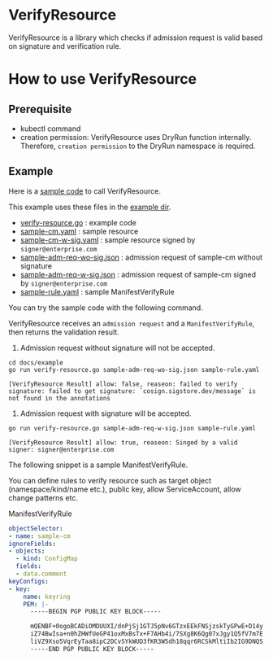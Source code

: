 # VerifyResource
VerifyResource is a library which checks if admission request is valid based on signature and verification rule.

# How to use VerifyResource
## Prerequisite
- kubectl command
- creation permission: VerifyResource uses DryRun function internally. Therefore, `creation permission` to the DryRun namespace is required.

## Example
Here is a [sample code](./example/verify-resource.go) to call VerifyResource.  

This example uses these files in the [example dir](./example).

- [verify-resource.go](./example/verify-resource.go) : example code
- [sample-cm.yaml](./example/sample-cm.yaml) : sample resource
- [sample-cm-w-sig.yaml](./example/sample-cm-w-sig.yaml) : sample resource signed by `signer@enterprise.com`
- [sample-adm-req-wo-sig.json](./example/sample-adm-req-wo-sig.json) : admission request of sample-cm without signature
- [sample-adm-req-w-sig.json](./example/sample-adm-req-w-sig.json) : admission request of sample-cm signed by `signer@enterprise.com`
- [sample-rule.yaml](./example/sample-rule.yaml) : sample ManifestVerifyRule


You can try the sample code with the following command.

VerifyResource receives an `admission request` and a `ManifestVerifyRule`, then returns the validation result.

1. Admission request without signature will not be accepted.
```
cd docs/example
go run verify-resource.go sample-adm-req-wo-sig.json sample-rule.yaml

[VerifyResource Result] allow: false, reaseon: failed to verify signature: failed to get signature: `cosign.sigstore.dev/message` is not found in the annotations
```
1. Admission request with signature will be accepted.
```
go run verify-resource.go sample-adm-req-w-sig.json sample-rule.yaml

[VerifyResource Result] allow: true, reaseon: Singed by a valid signer: signer@enterprise.com
```

The following snippet is a sample ManifestVerifyRule.

You can define rules to verify resource such as target object (namespace/kind/name etc.), public key, allow ServiceAccount, allow change patterns etc. 

ManifestVerifyRule
```yaml
objectSelector:
- name: sample-cm
ignoreFields:
- objects:
  - kind: ConfigMap
  fields:
  - data.comment
keyConfigs:
- key:
    name: keyring
    PEM: |-
      -----BEGIN PGP PUBLIC KEY BLOCK-----

      mQENBF+0ogoBCADiOMDUUXI/dnPjSj1GTJ5pNv6GTzxEEkFNSjzskTyGPwE+D14y
      iZ74BwIsa+n0hZHWfUeGP41oxMxBsTx+F7AHb4i/7SXg8K6Qg07xJgy1Q5fV7m7E
      liVZ9Xso5VqrEyTaa8ipC2DCvSYkWUD3fKR3W5dh18qqr6RCSkMltiIb2IG9DNQS...
      -----END PGP PUBLIC KEY BLOCK-----
```